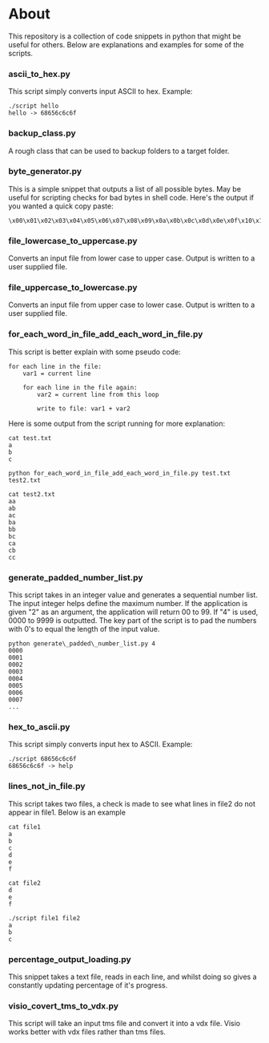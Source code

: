About
=====

This repository is a collection of code snippets in python that might be useful for others. Below are explanations and examples for some of the scripts.

### ascii\_to\_hex.py
This script simply converts input ASCII to hex. Example:

	./script hello
	hello -> 68656c6c6f

### backup_class.py
A rough class that can be used to backup folders to a target folder.


### byte_generator.py
This is a simple snippet that outputs a list of all possible bytes. May be useful for scripting checks for bad bytes in shell code. Here's the output if you wanted a quick copy paste:

	\x00\x01\x02\x03\x04\x05\x06\x07\x08\x09\x0a\x0b\x0c\x0d\x0e\x0f\x10\x11\x12\x13\x14\x15\x16\x17\x18\x19\x1a\x1b\x1c\x1d\x1e\x1f\x20\x21\x22\x23\x24\x25\x26\x27\x28\x29\x2a\x2b\x2c\x2d\x2e\x2f\x30\x31\x32\x33\x34\x35\x36\x37\x38\x39\x3a\x3b\x3c\x3d\x3e\x3f\x40\x41\x42\x43\x44\x45\x46\x47\x48\x49\x4a\x4b\x4c\x4d\x4e\x4f\x50\x51\x52\x53\x54\x55\x56\x57\x58\x59\x5a\x5b\x5c\x5d\x5e\x5f\x60\x61\x62\x63\x64\x65\x66\x67\x68\x69\x6a\x6b\x6c\x6d\x6e\x6f\x70\x71\x72\x73\x74\x75\x76\x77\x78\x79\x7a\x7b\x7c\x7d\x7e\x7f\x80\x81\x82\x83\x84\x85\x86\x87\x88\x89\x8a\x8b\x8c\x8d\x8e\x8f\x90\x91\x92\x93\x94\x95\x96\x97\x98\x99\x9a\x9b\x9c\x9d\x9e\x9f\xa0\xa1\xa2\xa3\xa4\xa5\xa6\xa7\xa8\xa9\xaa\xab\xac\xad\xae\xaf\xb0\xb1\xb2\xb3\xb4\xb5\xb6\xb7\xb8\xb9\xba\xbb\xbc\xbd\xbe\xbf\xc0\xc1\xc2\xc3\xc4\xc5\xc6\xc7\xc8\xc9\xca\xcb\xcc\xcd\xce\xcf\xd0\xd1\xd2\xd3\xd4\xd5\xd6\xd7\xd8\xd9\xda\xdb\xdc\xdd\xde\xdf\xe0\xe1\xe2\xe3\xe4\xe5\xe6\xe7\xe8\xe9\xea\xeb\xec\xed\xee\xef\xf0\xf1\xf2\xf3\xf4\xf5\xf6\xf7\xf8\xf9\xfa\xfb\xfc\xfd\xfe\xff

### file\_lowercase\_to_uppercase.py
Converts an input file from lower case to upper case. Output is written to a user supplied file.

### file\_uppercase\_to_lowercase.py
Converts an input file from upper case to lower case. Output is written to a user supplied file.

### for\_each\_word\_in\_file\_add\_each\_word\_in\_file.py
This script is better explain with some pseudo code:

	for each line in the file:
		var1 = current line
		
		for each line in the file again:
			var2 = current line from this loop

			write to file: var1 + var2

Here is some output from the script running for more explanation:

	cat test.txt
	a
	b
	c

	python for_each_word_in_file_add_each_word_in_file.py test.txt test2.txt

	cat test2.txt
	aa
	ab
	ac
	ba
	bb
	bc
	ca
	cb
	cc

### generate\_padded\_number_list.py
This script takes in an integer value and generates a sequential number list. The input integer helps define the maximum number. If the application is given "2" as an argument, the application will return 00 to 99. If "4" is used, 0000 to 9999 is outputted. The key part of the script is to pad the numbers with 0's to equal the length of the input value.

    python generate\_padded\_number_list.py 4
	0000
	0001
	0002
	0003
	0004
	0005
	0006
	0007
	...


### hex\_to\_ascii.py
This script simply converts input hex to ASCII. Example:

	./script 68656c6c6f
	68656c6c6f -> help

### lines\_not\_in\_file.py
This script takes two files, a check is made to see what lines in file2 do not appear in file1. Below is an example

	cat file1
	a
	b
	c
	d
	e
	f
	
	cat file2
	d
	e
	f
	
	./script file1 file2
	a
	b
	c

	
	

### percentage\_output_loading.py
This snippet takes a text file, reads in each line, and whilst doing so gives a constantly updating percentage of it's progress.

### visio\_covert\_tms\_to\_vdx.py
This script will take an input tms file and convert it into a vdx file. Visio works better with vdx files rather than tms files.
